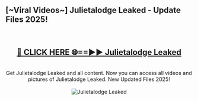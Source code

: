 <h2>[~Viral Videos~] Julietalodge Leaked - Update Files 2025!</h2>
<br>
<div align="center">
<h2><a href="https://betterlinks.top/A2PfLJ" rel="nofollow">🔴 CLICK HERE 🌐==►► Julietalodge Leaked</a></h2>
<br>
Get Julietalodge Leaked and all content. Now you can access all videos and pictures of Julietalodge Leaked. New Updated Files 2025!
<br>
<br>
<a href="https://betterlinks.top/A2PfLJ" rel="nofollow" data-target="animated-image.originalLink"><img src="https://i.ibb.co.com/WyWwxjT/player-gif2.gif" alt="Julietalodge Leaked" style="max-width: 100%; display: inline-block;" data-target="animated-image.originalImage"></a>
</div>
<br>
